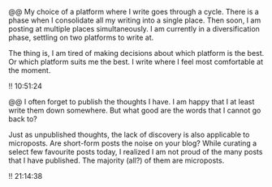 @@ My choice of a platform where I write goes through a cycle. There is a phase when I consolidate all my writing into a single place. Then soon, I am posting at multiple places simultaneously. I am currently in a diversification phase, settling on two platforms to write at.

The thing is, I am tired of making decisions about which platform is the best. Or which platform suits me the best. I write where I feel most comfortable at the moment.

!! 10:51:24

@@ I often forget to publish the thoughts I have. I am happy that I at least write them down somewhere. But what good are the words that I cannot go back to? 

Just as unpublished thoughts, the lack of discovery is also applicable to microposts. Are short-form posts the noise on your blog? While curating a select few favourite posts today, I realized I am not proud of the many posts that I have published. The majority (all?) of them are microposts.

!! 21:14:38